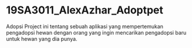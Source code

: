 # 19SA3011_AlexAzhar_Adoptpet
Adopsi Project ini tentang sebuah aplikasi yang mempertemukan pengadopsi hewan dengan orang yang ingin mencarikan pengadopsi baru untuk hewan yang dia punya.
